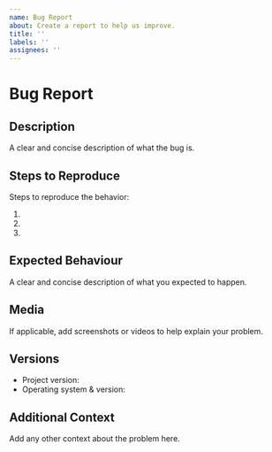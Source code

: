 ```yaml
---
name: Bug Report
about: Create a report to help us improve.
title: ''
labels: ''
assignees: ''
---
```


# Bug Report

## Description

A clear and concise description of what the bug is.

## Steps to Reproduce

Steps to reproduce the behavior:

1. 
2. 
3. 

## Expected Behaviour

A clear and concise description of what you expected to happen.

## Media

If applicable, add screenshots or videos to help explain your problem.

## Versions

- Project version: 
- Operating system & version: 

## Additional Context

Add any other context about the problem here.
